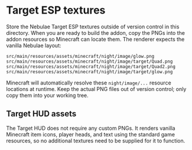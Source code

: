 # Target ESP textures

Store the Nebulae Target ESP textures outside of version control in this directory. When you are ready to build the addon, copy
the PNGs into the addon resources so Minecraft can locate them. The renderer expects the vanilla Nebulae layout:

```
src/main/resources/assets/minecraft/night/image/glow.png
src/main/resources/assets/minecraft/night/image/target/Quad.png
src/main/resources/assets/minecraft/night/image/target/Quad2.png
src/main/resources/assets/minecraft/night/image/target/glow.png
```

Minecraft will automatically resolve these `night/image/...` resource locations at runtime. Keep the actual PNG files out of
version control; only copy them into your working tree.

## Target HUD assets

The Target HUD does not require any custom PNGs. It renders vanilla Minecraft item icons, player heads, and text using the
standard game resources, so no additional textures need to be supplied for it to function.
